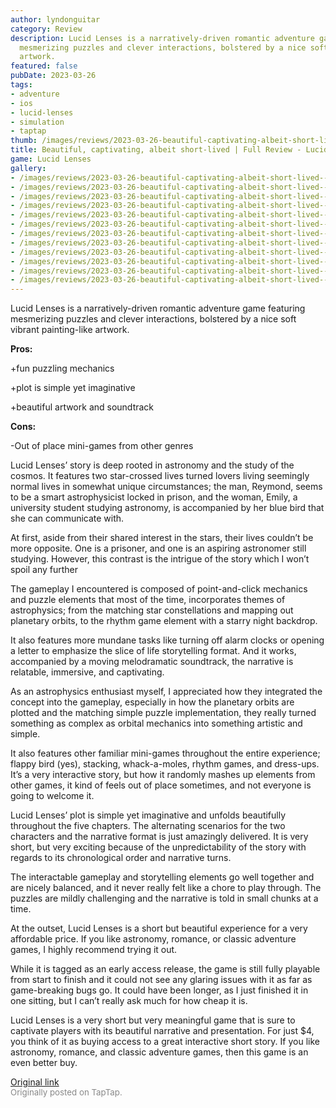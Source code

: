 ```yaml
---
author: lyndonguitar
category: Review
description: Lucid Lenses is a narratively-driven romantic adventure game featuring
  mesmerizing puzzles and clever interactions, bolstered by a nice soft vibrant painting-like
  artwork.
featured: false
pubDate: 2023-03-26
tags:
- adventure
- ios
- lucid-lenses
- simulation
- taptap
thumb: /images/reviews/2023-03-26-beautiful-captivating-albeit-short-lived--full-review---lucid-lenses-0.avif
title: Beautiful, captivating, albeit short-lived | Full Review - Lucid Lenses
game: Lucid Lenses
gallery:
- /images/reviews/2023-03-26-beautiful-captivating-albeit-short-lived--full-review---lucid-lenses-0.avif
- /images/reviews/2023-03-26-beautiful-captivating-albeit-short-lived--full-review---lucid-lenses-1.avif
- /images/reviews/2023-03-26-beautiful-captivating-albeit-short-lived--full-review---lucid-lenses-2.avif
- /images/reviews/2023-03-26-beautiful-captivating-albeit-short-lived--full-review---lucid-lenses-3.avif
- /images/reviews/2023-03-26-beautiful-captivating-albeit-short-lived--full-review---lucid-lenses-4.avif
- /images/reviews/2023-03-26-beautiful-captivating-albeit-short-lived--full-review---lucid-lenses-5.avif
- /images/reviews/2023-03-26-beautiful-captivating-albeit-short-lived--full-review---lucid-lenses-6.avif
- /images/reviews/2023-03-26-beautiful-captivating-albeit-short-lived--full-review---lucid-lenses-7.avif
- /images/reviews/2023-03-26-beautiful-captivating-albeit-short-lived--full-review---lucid-lenses-8.avif
- /images/reviews/2023-03-26-beautiful-captivating-albeit-short-lived--full-review---lucid-lenses-9.avif
- /images/reviews/2023-03-26-beautiful-captivating-albeit-short-lived--full-review---lucid-lenses-10.avif
- /images/reviews/2023-03-26-beautiful-captivating-albeit-short-lived--full-review---lucid-lenses-11.avif
---
```

Lucid Lenses is a narratively-driven romantic adventure game featuring mesmerizing puzzles and clever interactions, bolstered by a nice soft vibrant painting-like artwork.


**Pros:**


+fun puzzling mechanics

+plot is simple yet imaginative

+beautiful artwork and soundtrack


**Cons:**


-Out of place mini-games from other genres

Lucid Lenses’ story is deep rooted in astronomy and the study of the cosmos. It features two star-crossed lives turned lovers living seemingly normal lives in somewhat unique circumstances; the man, Reymond, seems to be a smart astrophysicist locked in prison, and the woman, Emily, a university student studying astronomy, is accompanied by her blue bird that she can communicate with.

At first, aside from their shared interest in the stars, their lives couldn’t be more opposite. One is a prisoner, and one is an aspiring astronomer still studying. However, this contrast is the intrigue of the story which I won’t spoil any further

The gameplay I encountered is composed of point-and-click mechanics and puzzle elements that most of the time, incorporates themes of astrophysics; from the matching star constellations and mapping out planetary orbits, to the rhythm game element with a starry night backdrop.

It also features more mundane tasks like turning off alarm clocks or opening a letter to emphasize the slice of life storytelling format. And it works, accompanied by a moving melodramatic soundtrack, the narrative is relatable, immersive, and captivating.

As an astrophysics enthusiast myself, I appreciated how they integrated the concept into the gameplay, especially in how the planetary orbits are plotted and the matching simple puzzle implementation, they really turned something as complex as orbital mechanics into something artistic and simple.

It also features other familiar mini-games throughout the entire experience; flappy bird (yes), stacking, whack-a-moles, rhythm games, and dress-ups. It’s a very interactive story, but how it randomly mashes up elements from other games, it kind of feels out of place sometimes, and not everyone is going to welcome it.

Lucid Lenses’ plot is simple yet imaginative and unfolds beautifully throughout the five chapters. The alternating scenarios for the two characters and the narrative format is just amazingly delivered. It is very short, but very exciting because of the unpredictability of the story with regards to its chronological order and narrative turns.

The interactable gameplay and storytelling elements go well together and are nicely balanced, and it never really felt like a chore to play through. The puzzles are mildly challenging and the narrative is told in small chunks at a time.

At the outset, Lucid Lenses is a short but beautiful experience for a very affordable price. If you like astronomy, romance, or classic adventure games, I highly recommend trying it out.

While it is tagged as an early access release, the game is still fully playable from start to finish and it could not see any glaring issues with it as far as game-breaking bugs go. It could have been longer, as I just finished it in one sitting, but I can’t really ask much for how cheap it is.

Lucid Lenses is a very short but very meaningful game that is sure to captivate players with its beautiful narrative and presentation. For just $4, you think of it as buying access to a great interactive short story. If you like astronomy, romance, and classic adventure games, then this game is an even better buy.

[Original link](https://www.taptap.io/post/4901865)<br><span style="font-size: 0.95em; color: #888;">Originally posted on TapTap.</span>